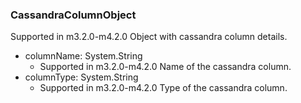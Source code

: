 ### CassandraColumnObject
Supported in m3.2.0-m4.2.0
  Object with cassandra column details.

- columnName: System.String
  - Supported in m3.2.0-m4.2.0
  Name of the cassandra column.
- columnType: System.String
  - Supported in m3.2.0-m4.2.0
  Type of the cassandra column.
